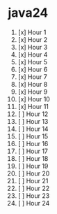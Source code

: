 # java24

1. [x] Hour 1
1. [x] Hour 2
1. [x] Hour 3
1. [x] Hour 4
1. [x] Hour 5
1. [x] Hour 6
1. [x] Hour 7
1. [x] Hour 8
1. [x] Hour 9
1. [x] Hour 10
1. [x] Hour 11
1. [ ] Hour 12
1. [ ] Hour 13
1. [ ] Hour 14
1. [ ] Hour 15
1. [ ] Hour 16
1. [ ] Hour 17
1. [ ] Hour 18
1. [ ] Hour 19
1. [ ] Hour 20
1. [ ] Hour 21
1. [ ] Hour 22
1. [ ] Hour 23
1. [ ] Hour 24